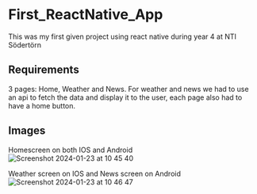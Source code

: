 # First_ReactNative_App
This was my first given project using react native during year 4 at NTI Södertörn

## Requirements
3 pages: Home, Weather and News. For weather and news we had to use an api to fetch the data and display it to the user, each page also had to have a home button.

## Images
Homescreen on both IOS and Android          
![Screenshot 2024-01-23 at 10 45 40](https://github.com/MyNameJaeff/First_ReactNative_App/assets/90324303/e0ffabb7-c0be-4c6a-a6a8-e80ac66b3f39)

Weather screen on IOS and News screen on Android        
![Screenshot 2024-01-23 at 10 46 47](https://github.com/MyNameJaeff/First_ReactNative_App/assets/90324303/d25522fe-710c-4386-8dfd-a57e4050b2c0)    
